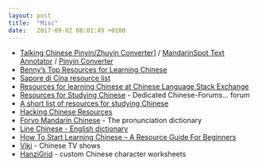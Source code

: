 ```yaml
---
layout: post
title:  "Misc"
date:   2017-09-02 08:01:49 +0100
---
```

* [Talking Chinese Pinyin/Zhuyin Converter](https://www.purpleculture.net/chinese-pinyin-converter/)] / [MandarinSpot Text Annotator](https://mandarinspot.com/annotate) / [Pinyin Converter](http://www.pin1yin1.com/)
* [Benny’s Top Resources for Learning Chinese](https://www.fluentin3months.com/chinese-learning-resources/)
* [Sapore di Cina resource list](http://www.saporedicina.com/english/learn-chinese-online-25-excellent-free-resources/)
* [Resources for learning Chinese at Chinese Language Stack Exchange](https://chinese.stackexchange.com/questions/1120/resources-for-learning-mandarin-chinese)
* [Resources for Studying Chinese](https://www.chinese-forums.com/forums/forum/44-resources-for-studying-chinese/) - Dedicated Chinese-Forums... forum
* [A short list of resources for studying Chinese](https://www.chinese-forums.com/forums/topic/51989-a-short-list-of-resources-for-studying-chinese/)
* [Hacking Chinese Resources](http://challenges.hackingchinese.com/resources)
* [Forvo Mandarin Chinese](https://forvo.com/languages/zh/) - The pronunciation dictionary
* [Line Chinese - English dictionary](http://ce.linedict.com/#/cnen/home)
* [How To Start Learning Chinese – A Resource Guide For Beginners](http://www.alllanguageresources.com/learn-chinese-beginner-resources/)
* [Viki](https://www.viki.com/countries/china) - Chinese TV shows
* [HanziGrid](https://www.hanzigrids.com/) - custom Chinese character worksheets
